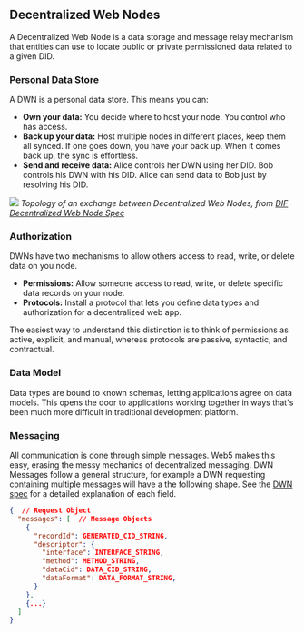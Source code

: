 ## Decentralized Web Nodes 

A Decentralized Web Node is a data storage and message relay mechanism that entities can use to locate public or private permissioned data related to a given DID.

### Personal Data Store
A DWN is a personal data store. This means you can:
- **Own your data:** You decide where to host your node. You control who has access.
- **Back up your data:** Host multiple nodes in different places, keep them all synced. If one goes down, you have your back up. When it comes back up, the sync is effortless.
- **Send and receive data:** Alice controls her DWN using her DID. Bob controls his DWN with his DID. Alice can send data to Bob just by resolving his DID.

![](https://i.imgur.com/YeOneps.png)
*Topology of an exchange between Decentralized Web Nodes, from [DIF Decentralized Web Node Spec](https://identity.foundation/decentralized-web-node/spec/#topology)*

### Authorization
DWNs have two mechanisms to allow others access to read, write, or delete data on you node.
- **Permissions:** Allow someone access to read, write, or delete specific data records on your node.
- **Protocols:** Install a protocol that lets you define data types and authorization for a decentralized web app.

The easiest way to understand this distinction is to think of permissions as active, explicit, and manual, whereas protocols are passive, syntactic, and contractual.

### Data Model
Data types are bound to known schemas, letting applications agree on data models. This opens the door to applications working together in ways that's been much more difficult in traditional development platform.

### Messaging
All communication is done through simple messages. Web5 makes this easy, erasing the messy mechanics of decentralized messaging. DWN Messages follow a general structure, for example a DWN requesting containing multiple messages will have a the following shape. See the [DWN spec](https://identity.foundation/decentralized-web-node/spec/#messages) for a detailed explanation of each field.

```json 
{  // Request Object
  "messages": [  // Message Objects
    {
      "recordId": GENERATED_CID_STRING,
      "descriptor": {
        "interface": INTERFACE_STRING,
        "method": METHOD_STRING,
        "dataCid": DATA_CID_STRING,
        "dataFormat": DATA_FORMAT_STRING,
      }
    },
    {...}
  ]
}
```

